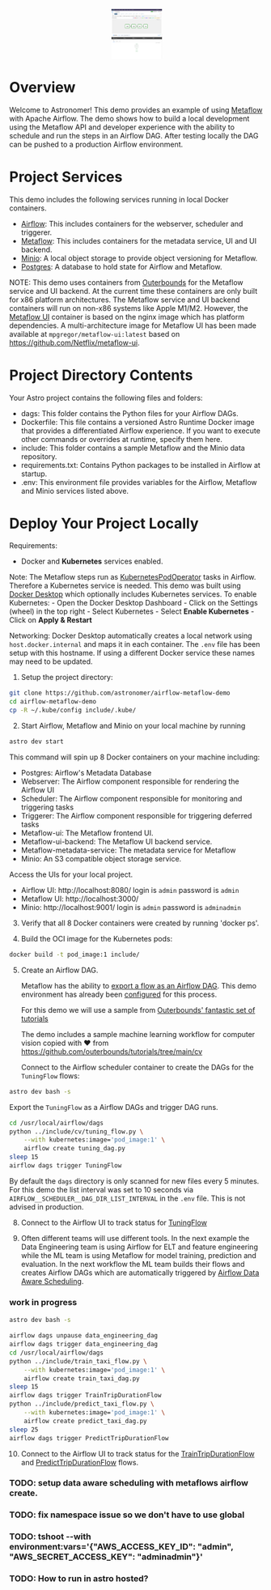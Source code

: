 <img style="display: block; float: left; max-width: 20%; height: auto; margin: auto; float: none!important;" src="include/images/airflow.png"/> <img style="display: block; float: right; max-width: 20%; height: auto; margin: auto; float: none!important;" src="include/images/metaflow.png"/>

  
Overview
========

Welcome to Astronomer! This demo provides an example of using [Metaflow](https://metaflow.org/) with Apache Airflow.  The demo shows how to build a local development using the Metaflow API and developer experience with the ability to schedule and run the steps in an Airflow DAG.  After testing locally the DAG can be pushed to a production Airflow environment.  
  
Project Services
================

This demo includes the following services running in local Docker containers.

- [Airflow](https://airflow.apache.org/):  This includes containers for the webserver, scheduler and triggerer.
- [Metaflow](https://metaflow.org/): This includes containers for the metadata service, UI and UI backend.
- [Minio](https://min.io/):  A local object storage to provide object versioning for Metaflow.  
- [Postgres](https://www.postgresql.org/): A database to hold state for Airflow and Metaflow.
  
NOTE: This demo uses containers from [Outerbounds](https://outerbounds.com/) for the Metaflow service and UI backend.  At the current time these containers are only built for x86 platform architectures.  The Metaflow service and UI backend containers will run on non-x86 systems like Apple M1/M2.  However, the [Metaflow UI](https://gallery.ecr.aws/outerbounds/metaflow_ui) container is based on the nginx image which has platform dependencies. A multi-architecture image for Metaflow UI has been made available at `mpgregor/metaflow-ui:latest` based on https://github.com/Netflix/metaflow-ui.

Project Directory Contents
================

Your Astro project contains the following files and folders:

- dags: This folder contains the Python files for your Airflow DAGs. 
- Dockerfile: This file contains a versioned Astro Runtime Docker image that provides a differentiated Airflow experience. If you want to execute other commands or overrides at runtime, specify them here.
- include: This folder contains a sample Metaflow and the Minio data repository.
- requirements.txt: Contains Python packages to be installed in Airflow at startup.
- .env: This environment file provides variables for the Airflow, Metaflow and Minio services listed above.

Deploy Your Project Locally
===========================

Requirements:
- Docker and __Kubernetes__ services enabled.

Note: The Metaflow steps run as [KubernetesPodOperator](https://airflow.apache.org/docs/apache-airflow-providers-cncf-kubernetes/stable/operators.html) tasks in Airflow.  Therefore a Kubernetes service is needed.  This demo was built using [Docker Desktop](https://www.docker.com/products/docker-desktop/) which optionally includes Kubernetes services.  To enable Kubernetes:
    - Open the Docker Desktop Dashboard
    - Click on the Settings (wheel) in the top right
    - Select Kubernetes
    - Select __Enable Kubernetes__
    - Click on __Apply & Restart__ 

Networking: Docker Desktop automatically creates a local network using `host.docker.internal` and maps it in each container.  The `.env` file has been setup with this hostname.  If using a different Docker service these names may need to be updated.

1. Setup the project directory:
```sh
git clone https://github.com/astronomer/airflow-metaflow-demo
cd airflow-metaflow-demo
cp -R ~/.kube/config include/.kube/
```
  
2. Start Airflow, Metaflow and Minio on your local machine by running 
```sh
astro dev start
```
  
This command will spin up 8 Docker containers on your machine including:

- Postgres: Airflow's Metadata Database
- Webserver: The Airflow component responsible for rendering the Airflow UI
- Scheduler: The Airflow component responsible for monitoring and triggering tasks
- Triggerer: The Airflow component responsible for triggering deferred tasks
- Metaflow-ui: The Metaflow frontend UI.
- Metaflow-ui-backend: The Metaflow UI backend service.
- Metaflow-metadata-service: The metadata service for Metaflow
- Minio: An S3 compatible object storage service.
  
Access the UIs for your local project. 
- Airflow UI: http://localhost:8080/ login is `admin` password is `admin`
- Metaflow UI: http://localhost:3000/
- Minio: http://localhost:9001/ login is `admin` password is `adminadmin`


3. Verify that all 8 Docker containers were created by running 'docker ps'.
  
4. Build the OCI image for the Kubernetes pods:
```bash
docker build -t pod_image:1 include/
```
    
5. Create an Airflow DAG.
    
    Metaflow has the ability to [export a flow as an Airflow DAG](https://docs.metaflow.org/production/scheduling-metaflow-flows/scheduling-with-airflow). This demo environment has already been [configured](https://outerbounds.com/engineering/operations/airflow/#configuring-metaflow-for-airflow) for this process. 
    
    For this demo we will use a sample from [Outerbounds' fantastic set of tutorials](https://outerbounds.com/docs/tutorials-index/)

    The demo includes a sample machine learning workflow for computer vision copied with ❤️ from https://github.com/outerbounds/tutorials/tree/main/cv
  
    Connect to the Airflow scheduler container to create the DAGs for the `TuningFlow` flows:
  
```sh
astro dev bash -s
```
Export the `TuningFlow` as a Airflow DAGs and trigger DAG runs.
```sh
cd /usr/local/airflow/dags
python ../include/cv/tuning_flow.py \
    --with kubernetes:image='pod_image:1' \
    airflow create tuning_dag.py 
sleep 15
airflow dags trigger TuningFlow
```
By default the `dags` directory is only scanned for new files every 5 minutes.  For this demo the list interval was set to 10 seconds via `AIRFLOW__SCHEDULER__DAG_DIR_LIST_INTERVAL` in the `.env` file.  This is not advised in production.

  
8. Connect to the Airflow UI to track status for [TuningFlow](http://localhost:8080/dags/TuningFlow/grid)

9. Often different teams will use different tools.  In the next example the Data Engineering team is using Airflow for ELT and feature engineering while the ML team is using Metaflow for model training, prediction and evaluation.  In the next workflow the ML team builds their flows and creates Airflow DAGs which are automatically triggered by [Airflow Data Aware Scheduling](https://docs.astronomer.io/learn/airflow-datasets).

### work in progress
```sh
astro dev bash -s
```
```bash
airflow dags unpause data_engineering_dag
airflow dags trigger data_engineering_dag
cd /usr/local/airflow/dags
python ../include/train_taxi_flow.py \
    --with kubernetes:image='pod_image:1' \
    airflow create train_taxi_dag.py
sleep 15
airflow dags trigger TrainTripDurationFlow
python ../include/predict_taxi_flow.py \
    --with kubernetes:image='pod_image:1' \
    airflow create predict_taxi_dag.py
sleep 25
airflow dags trigger PredictTripDurationFlow
```
  
10. Connect to the Airflow UI to track status for the [TrainTripDurationFlow](http://localhost:8080/dags/TrainTripDurationFlow/grid) and [PredictTripDurationFlow](http://localhost:8080/dags/PredictTripDurationFlow/grid) flows.



### TODO: setup data aware scheduling with metaflows airflow create.
### TODO: fix namespace issue so we don't have to use global
### TODO: tshoot --with environment:vars='{\"AWS_ACCESS_KEY_ID\": \"admin\", \"AWS_SECRET_ACCESS_KEY\": \"adminadmin\"}'
### TODO: How to run in astro hosted?